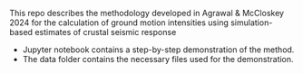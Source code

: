 This repo describes the methodology developed in Agrawal & McCloskey 2024 for the calculation of ground motion intensities using simulation-based estimates of crustal seismic response
* Jupyter notebook contains a step-by-step demonstration of the method.
* The data folder contains the necessary files used for the demonstration.

